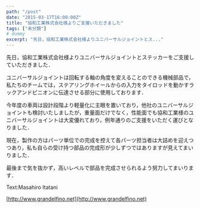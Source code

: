 ```yaml
---
path: "/post"
date: "2015-03-17T16:00:00Z"
title: "協和工業株式会社様よりご支援いただきました"
tags: ["未分類"]
# dummy
excerpt: "先日，協和工業株式会社様よりユニバーサルジョイントとス..."
---
```




[](17-1.jpg)

先日，協和工業株式会社様よりユニバーサルジョイントとステッカーをご支援していただきました．

ユニバーサルジョイントは回転する軸の角度を変えることのできる機械部品で，私たちのチームでは，ステアリングホイールからの入力をタイロッドを動かすラックアンドピニオンに伝達させる部分に使用しております．

今年度の車両は設計段階より軽量化に主眼を置いており，他社のユニバーサルジョイントも検討いたしましたが，重量面だけでなく，性能面でも協和工業様のユニバーサルジョイントは大変優れており，例年通りのご支援をいただく運びとなりました．

現在，製作の方はパーツ単位での完成を控えて各パーツ担当者は大詰めを迎えつつあり，私も自らの受け持つ部品の完成形が少しずつではありますが見えてまいりました．

最後まで気を抜かず，高いレベルで部品を完成させられるよう努力してまいります．

Text:Masahiro Itatani

[http://www.grandelfino.net](http://www.grandelfino.net)

